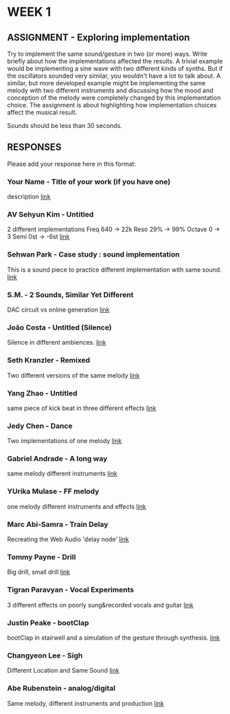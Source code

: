 # WEEK 1

## ASSIGNMENT - Exploring implementation

Try to implement the same sound/gesture in two (or more) ways. Write briefly about how the implementations affected the results. A trivial example would be implementing a sine wave with two different kinds of synths. But if the oscillators sounded very similar, you wouldn't have a lot to talk about. A similar, but more developed example might be implementing the same melody with two different instruments and discussing how the mood and conception of the melody were completely changed by this implementation choice. The assignment is about highlighting how implementation choices affect the musical result. 

Sounds should be less than 30 seconds. 

## RESPONSES

Please add your response here in this format: 

### Your Name - Title of your work (if you have one)
description
[link](http://example.com)

### AV Sehyun Kim - Untitled
2 different implementations 
Freq 640 -> 22k 
Reso 29% -> 99%
Octave 0 -> 3
Semi 0st -> -6st
[link](https://www.dropbox.com/s/0k4qt8x9um1hd0d/implementation.aif?dl=0)

### Sehwan Park - Case study : sound implementation
This is a sound piece to practice different implementation with same sound.
[link](http://thinkingclay.com/index.php/week1_-sound-implementation/)

### S.M. - 2 Sounds, Similar Yet Different
DAC circuit vs online generation
[link](http://www.createubiquitously.com/?p=239)

### João Costa - Untitled (Silence)
Silence in different ambiences.
[link](http://blog.costajoao.com/subs/interactive-music/untitled-silence/)

### Seth Kranzler - Remixed
Two different versions of the same melody
[link](https://www.dropbox.com/s/xi05j4hr24gen6g/Mixes.mp3?dl=0)

### Yang Zhao - Untitled
same piece of kick beat in three different effects
[link](https://soundcloud.com/yang_zhao/sets/week1)

### Jedy Chen - Dance
Two implementations of one melody
[link](https://soundcloud.com/jedychen/sets/interactive-music-week1)

### Gabriel Andrade - A long way
same melody different instruments
[link](http://www.gandradep.com/?p=303)

### YUrika Mulase - FF melody
one melody different instruments and effects
[link](http://www.yurikamulase.com/sound-implementation/)

### Marc Abi-Samra - Train Delay
Recreating the Web Audio 'delay node'
[link](http://104.131.178.99:3000/traindelay/)

### Tommy Payne - Drill
Big drill, small drill
[link](http://www.tommypayne.org/?p=887)

### Tigran Paravyan - Vocal Experiments
3 different effects on poorly sung&recorded vocals and guitar
[link](https://soundcloud.com/openthy/sets/interactive-music-hw2/s-0kt65)

### Justin Peake - bootClap
bootClap in stairwell and a simulation of the gesture through synthesis.
[link](http://www.justinpeake.com/assgn1/)

### Changyeon Lee - Sigh
Different Location and Same Sound
[link](http://www.changyeonlee.com/interactive-music/2015/2/12/exploring-implementation)

### Abe Rubenstein - analog/digital
Same melody, different instruments and production
[link](http://abe.sh/im/hw2.mp3)

